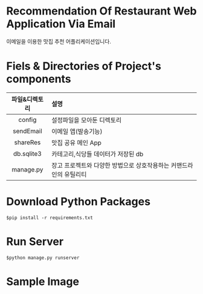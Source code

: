 # Recommendation Of Restaurant Web Application Via Email
이메일을 이용한 맛집 추천 어플리케이션입니다. 

# Fiels & Directories of Project's components
|파일&디렉토리|설명|
|:---:|:---|
|config|설정파일을 모아둔 디렉토리|
|sendEmail|이메일 앱(발송기능)|
|shareRes|맛집 공유 메인 App|
|db.sqlite3|카테고리,식당들 데이터가 저장된 db|
|manage.py|장고 프로젝트와 다양한 방법으로 상호작용하는 커맨드라인의 유틸리티|

# Download Python Packages
```
$pip install -r requirements.txt
```

# Run Server
```
$python manage.py runserver
```

# Sample Image
